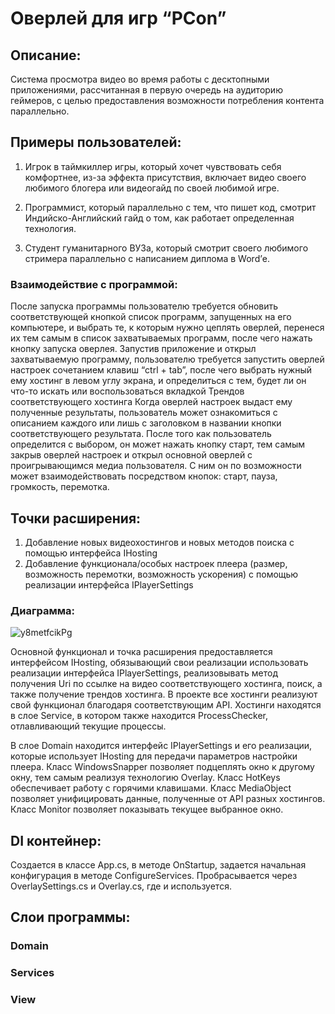 # Оверлей для игр “PCon”


## Описание:

Система просмотра видео во время работы с десктопными приложениями, рассчитанная в первую очередь на аудиторию геймеров, с целью предоставления возможности потребления контента параллельно.

## Примеры пользователей:

1. Игрок в таймкиллер игры, который хочет чувствовать себя комфортнее, из-за эффекта присутствия, включает видео своего любимого блогера или видеогайд по своей любимой игре.

2. Программист, который параллельно с тем, что пишет код, смотрит Индийско-Английский гайд о том, как работает определенная технология.

3. Студент гуманитарного ВУЗа, который смотрит своего любимого стримера параллельно с написанием диплома в Word’е.


### Взаимодействие с программой:

После запуска программы пользователю требуется обновить соответствующей кнопкой список программ, запущенных на его компьютере, и выбрать те, к которым нужно цеплять оверлей, перенеся их тем самым в список захватываемых программ, после чего нажать кнопку запуска оверлея.
	Запустив приложение и открыл захватываемую программу, пользователю требуется запустить оверлей настроек сочетанием клавиш “ctrl + tab”, после чего выбрать нужный ему хостинг в левом углу экрана, и определиться с тем, будет ли он что-то искать или воспользоваться вкладкой Трендов соответствующего хостинга
	Когда оверлей настроек выдаст ему полученные результаты, пользователь может ознакомиться с описанием каждого или лишь с заголовком в названии кнопки соответствующего результата.
	После того как пользователь определится с выбором, он может нажать кнопку старт, тем самым закрыв оверлей настроек и открыл основной оверлей с проигрывающимся медиа пользователя. С ним он по возможности может взаимодействовать посредством кнопок: старт, пауза, громкость, перемотка. 



## Точки расширения: 
1. Добавление новых видеохостингов и новых методов поиска с помощью интерфейса IHosting
2. Добавление функционала/особых настроек плеера (размер, возможность перемотки, возможность ускорения) с помощью реализации интерфейса IPlayerSettings

### Диаграмма:

![y8metfcikPg](https://user-images.githubusercontent.com/55377473/122906838-017f9800-d36c-11eb-83d3-de9735fc9cb8.jpg)

Основной функционал и точка расширения предоставляется интерфейсом IHosting, обязывающий свои реализации использовать реализации интерфейса IPlayerSettings, реализовывать метод получения Uri по ссылке на видео соответствующего хостинга, поиск,  а также получение трендов хостинга. В проекте все хостинги реализуют свой функционал благодаря соответствующим API. Хостинги находятся в слое Service, в котором также находится ProcessChecker, отлавливающий текущие процессы.

В слое Domain находится интерфейс IPlayerSettings и его реализации, которые использует IHosting для передачи параметров настройки плеера. Класс WindowsSnapper позволяет подцеплять окно к другому окну, тем самым реализуя технологию Overlay. Класс HotKeys обеспечивает работу с горячими клавишами. Класс MediaObject позволяет унифицировать данные, полученные от API разных хостингов. Класс Monitor позволяет показывать текущее выбранное окно.



## DI контейнер:
 Создается в классе App.cs, в методе OnStartup, задается начальная конфигурация в методе ConfigureServices. Пробрасывается через OverlaySettings.cs и Overlay.cs, где и используется.
 
## Слои программы:

### Domain

### Services

### View
